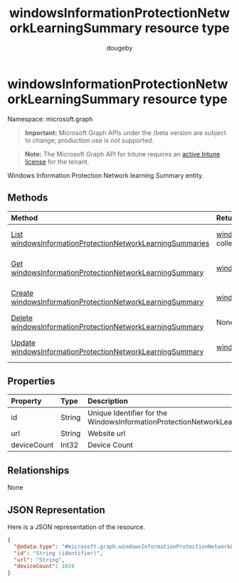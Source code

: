 ﻿---
title: "windowsInformationProtectionNetworkLearningSummary resource type"
description: "Windows Information Protection Network learning Summary entity."
author: "dougeby"
localization_priority: Normal
ms.prod: "intune"
doc_type: resourcePageType
---

# windowsInformationProtectionNetworkLearningSummary resource type

Namespace: microsoft.graph

> **Important:** Microsoft Graph APIs under the /beta version are subject to change; production use is not supported.

> **Note:** The Microsoft Graph API for Intune requires an [active Intune license](https://go.microsoft.com/fwlink/?linkid=839381) for the tenant.

Windows Information Protection Network learning Summary entity.

## Methods

| Method                                                                                                                                      | Return Type                                                                                                                                    | Description                                                                                                                                                                           |
| :------------------------------------------------------------------------------------------------------------------------------------------ | :--------------------------------------------------------------------------------------------------------------------------------------------- | :------------------------------------------------------------------------------------------------------------------------------------------------------------------------------------ |
| [List windowsInformationProtectionNetworkLearningSummaries](../api/intune-wip-windowsinformationprotectionnetworklearningsummary-list.md)   | [windowsInformationProtectionNetworkLearningSummary](../resources/intune-wip-windowsinformationprotectionnetworklearningsummary.md) collection | List properties and relationships of the [windowsInformationProtectionNetworkLearningSummary](../resources/intune-wip-windowsinformationprotectionnetworklearningsummary.md) objects. |
| [Get windowsInformationProtectionNetworkLearningSummary](../api/intune-wip-windowsinformationprotectionnetworklearningsummary-get.md)       | [windowsInformationProtectionNetworkLearningSummary](../resources/intune-wip-windowsinformationprotectionnetworklearningsummary.md)            | Read properties and relationships of the [windowsInformationProtectionNetworkLearningSummary](../resources/intune-wip-windowsinformationprotectionnetworklearningsummary.md) object.  |
| [Create windowsInformationProtectionNetworkLearningSummary](../api/intune-wip-windowsinformationprotectionnetworklearningsummary-create.md) | [windowsInformationProtectionNetworkLearningSummary](../resources/intune-wip-windowsinformationprotectionnetworklearningsummary.md)            | Create a new [windowsInformationProtectionNetworkLearningSummary](../resources/intune-wip-windowsinformationprotectionnetworklearningsummary.md) object.                              |
| [Delete windowsInformationProtectionNetworkLearningSummary](../api/intune-wip-windowsinformationprotectionnetworklearningsummary-delete.md) | None                                                                                                                                           | Deletes a [windowsInformationProtectionNetworkLearningSummary](../resources/intune-wip-windowsinformationprotectionnetworklearningsummary.md).                                        |
| [Update windowsInformationProtectionNetworkLearningSummary](../api/intune-wip-windowsinformationprotectionnetworklearningsummary-update.md) | [windowsInformationProtectionNetworkLearningSummary](../resources/intune-wip-windowsinformationprotectionnetworklearningsummary.md)            | Update the properties of a [windowsInformationProtectionNetworkLearningSummary](../resources/intune-wip-windowsinformationprotectionnetworklearningsummary.md) object.                |

## Properties

| Property    | Type   | Description                                                                   |
| :---------- | :----- | :---------------------------------------------------------------------------- |
| id          | String | Unique Identifier for the WindowsInformationProtectionNetworkLearningSummary. |
| url         | String | Website url                                                                   |
| deviceCount | Int32  | Device Count                                                                  |

## Relationships

None

## JSON Representation

Here is a JSON representation of the resource.

<!-- {
  "blockType": "resource",
  "keyProperty": "id",
  "@odata.type": "microsoft.graph.windowsInformationProtectionNetworkLearningSummary"
}
-->

```json
{
  "@odata.type": "#microsoft.graph.windowsInformationProtectionNetworkLearningSummary",
  "id": "String (identifier)",
  "url": "String",
  "deviceCount": 1024
}
```
